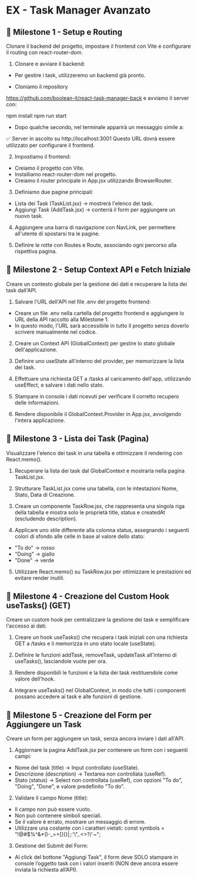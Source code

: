 # EX  - Task Manager Avanzato

## 📌 Milestone 1 - Setup e Routing
Clonare il backend del progetto, impostare il frontend con Vite e configurare il routing con react-router-dom.

1. Clonare e avviare il backend:

- Per gestire i task, utilizzeremo un backend già pronto.

- Cloniamo il repository

https://github.com/boolean-it/react-task-manager-back
e avviamo il server con:

npm install
npm run start
- Dopo qualche secondo, nel terminale apparirà un messaggio simile a:

✅ Server in ascolto su http://localhost:3001
Questo URL dovrà essere utilizzato per configurare il frontend.

2. Impostiamo il frontend:

-  Creiamo il progetto con Vite.
- Installiamo react-router-dom nel progetto.
- Creiamo il router principale in App.jsx utilizzando BrowserRouter.
3. Definiamo due pagine principali:

- Lista dei Task (TaskList.jsx) → mostrerà l'elenco dei task.
- Aggiungi Task (AddTask.jsx) → conterrà il form per aggiungere un nuovo task.
4. Aggiungere una barra di navigazione con NavLink, per permettere all'utente di spostarsi tra le pagine.

5. Definire le rotte con Routes e Route, associando ogni percorso alla rispettiva pagina.

## 📌 Milestone 2 - Setup Context API e Fetch Iniziale
Creare un contesto globale per la gestione dei dati e recuperare la lista dei task dall'API.


1. Salvare l'URL dell'API nel file .env del progetto frontend:
- Creare un file .env nella cartella del progetto frontend e aggiungere lo URL della API raccolto alla Milestone 1.
- In questo modo, l'URL sarà accessibile in tutto il progetto senza doverlo scrivere manualmente nel codice.

2. Creare un Context API (GlobalContext) per gestire lo stato globale dell'applicazione.

3. Definire uno useState all'interno del provider, per memorizzare la lista dei task.

4. Effettuare una richiesta GET a /tasks al caricamento dell'app, utilizzando useEffect, e salvare i dati nello stato.

5. Stampare in console i dati ricevuti per verificare il corretto recupero delle informazioni.

6. Rendere disponibile il GlobalContext.Provider in App.jsx, avvolgendo l'intera applicazione.


## 📌 Milestone 3 - Lista dei Task (Pagina)
Visualizzare l'elenco dei task in una tabella e ottimizzare il rendering con React.memo().


1. Recuperare la lista dei task dal GlobalContext e mostrarla nella pagina TaskList.jsx.

2. Strutturare TaskList.jsx come una tabella, con le intestazioni Nome, Stato, Data di Creazione.

3. Creare un componente TaskRow.jsx, che rappresenta una singola riga della tabella e mostra solo le proprietà title, status e createdAt (escludendo description).

4. Applicare uno stile differente alla colonna status, assegnando i seguenti colori di sfondo alle celle in base al valore dello stato:
 - "To do" → rosso
 - "Doing" → giallo
 - "Done" → verde

5. Utilizzare React.memo() su TaskRow.jsx per ottimizzare le prestazioni ed evitare render inutili.


## 📌 Milestone 4 - Creazione del Custom Hook useTasks() (GET)
Creare un custom hook per centralizzare la gestione dei task e semplificare l'accesso ai dati.


1. Creare un hook useTasks() che recupera i task iniziali con una richiesta GET a /tasks e li memorizza in uno stato locale (useState).

2. Definire le funzioni addTask, removeTask, updateTask all'interno di useTasks(), lasciandole vuote per ora.

3. Rendere disponibili le funzioni e la lista dei task restituendole come valore dell'hook.

4. Integrare useTasks() nel GlobalContext, in modo che tutti i componenti possano accedere ai task e alle funzioni di gestione.

## 📌 Milestone 5 - Creazione del Form per Aggiungere un Task
Creare un form per aggiungere un task, senza ancora inviare i dati all'API.


1. Aggiornare la pagina AddTask.jsx per contenere un form con i seguenti campi:

 - Nome del task (title) → Input controllato (useState).
 - Descrizione (description) → Textarea non controllata (useRef).
 - Stato (status) → Select non controllata (useRef), con opzioni "To do", "Doing", "Done", e valore predefinito "To do".

2. Validare il campo Nome (title):

 - Il campo non può essere vuoto.
 - Non può contenere simboli speciali.
 - Se il valore è errato, mostrare un messaggio di errore.
 - Utilizzare una costante con i caratteri vietati:
const symbols = "!@#$%^&*()-_=+[]{}|;:'\\",.<>?/`~";

3. Gestione del Submit del Form:

 - Al click del bottone "Aggiungi Task", il form deve SOLO stampare in console l’oggetto task con i valori inseriti (NON deve ancora essere inviata la richiesta all’API).